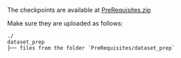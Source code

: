 The checkpoints are available at [PreRequisites.zip](https://drive.google.com/file/d/1JxYsNiYcqEGftxDuRXr5T8q6r_Iy-vYK/view?usp=sharing)

Make sure they are uploaded as follows:
```raw
./
dataset_prep
├── files from the folder `PreRequisites/dataset_prep`


```
